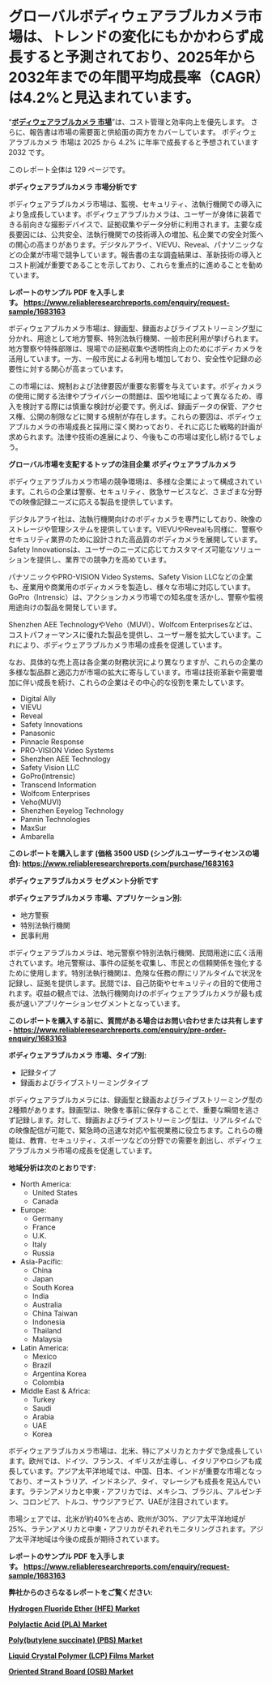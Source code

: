 <p><h1>グローバルボディウェアラブルカメラ市場は、トレンドの変化にもかかわらず成長すると予測されており、2025年から2032年までの年間平均成長率（CAGR）は4.2%と見込まれています。</h1></p><p>&ldquo;<strong><a href="https://www.reliableresearchreports.com/body-wearable-camera-r1683163?utm_campaign=107&utm_medium=9&utm_source=Github&utm_content=ia&utm_term=04042025&utm_id=body-wearable-camera">ボディウェアラブルカメラ 市場</a></strong>&rdquo;は、コスト管理と効率向上を優先します。 さらに、報告書は市場の需要面と供給面の両方をカバーしています。 ボディウェアラブルカメラ 市場は 2025 から 4.2% に年率で成長すると予想されています2032 です。</p>
<p>このレポート全体は 129 ページです。</p>
<p><strong>ボディウェアラブルカメラ 市場分析です</strong></p>
<p><p>ボディウェアラブルカメラ市場は、監視、セキュリティ、法執行機関での導入により急成長しています。ボディウェアラブルカメラは、ユーザーが身体に装着できる前向きな撮影デバイスで、証拠収集やデータ分析に利用されます。主要な成長要因には、公共安全、法執行機関での技術導入の増加、私企業での安全対策への関心の高まりがあります。デジタルアライ、VIEVU、Reveal、パナソニックなどの企業が市場で競争しています。報告書の主な調査結果は、革新技術の導入とコスト削減が重要であることを示しており、これらを重点的に進めることを勧めています。</p></p>
<p><strong>レポートのサンプル PDF を入手します。&nbsp;<a href="https://www.reliableresearchreports.com/enquiry/request-sample/1683163?utm_campaign=107&utm_medium=9&utm_source=Github&utm_content=ia&utm_term=04042025&utm_id=body-wearable-camera">https://www.reliableresearchreports.com/enquiry/request-sample/1683163</a></strong></p>
<p><p>ボディウェアブルカメラ市場は、録画型、録画およびライブストリーミング型に分かれ、用途として地方警察、特別法執行機関、一般市民利用が挙げられます。地方警察や特殊部隊は、現場での証拠収集や透明性向上のためにボディカメラを活用しています。一方、一般市民による利用も増加しており、安全性や記録の必要性に対する関心が高まっています。</p><p>この市場には、規制および法律要因が重要な影響を与えています。ボディカメラの使用に関する法律やプライバシーの問題は、国や地域によって異なるため、導入を検討する際には慎重な検討が必要です。例えば、録画データの保管、アクセス権、公開の制限などに関する規制が存在します。これらの要因は、ボディウェアブルカメラの市場成長と採用に深く関わっており、それに応じた戦略的計画が求められます。法律や技術の進展により、今後もこの市場は変化し続けるでしょう。</p></p>
<p><strong>グローバル市場を支配するトップの注目企業 ボディウェアラブルカメラ</strong></p>
<p><p>ボディウェアラブルカメラ市場の競争環境は、多様な企業によって構成されています。これらの企業は警察、セキュリティ、救急サービスなど、さまざまな分野での映像記録ニーズに応える製品を提供しています。</p><p>デジタルアライ社は、法執行機関向けのボディカメラを専門にしており、映像のストレージや管理システムを提供しています。VIEVUやRevealも同様に、警察やセキュリティ業界のために設計された高品質のボディカメラを展開しています。Safety Innovationsは、ユーザーのニーズに応じてカスタマイズ可能なソリューションを提供し、業界での競争力を高めています。</p><p>パナソニックやPRO-VISION Video Systems、Safety Vision LLCなどの企業も、産業用や商業用のボディカメラを製造し、様々な市場に対応しています。GoPro（Intrensic）は、アクションカメラ市場での知名度を活かし、警察や監視用途向けの製品を開発しています。</p><p>Shenzhen AEE TechnologyやVeho（MUVI）、Wolfcom Enterprisesなどは、コストパフォーマンスに優れた製品を提供し、ユーザー層を拡大しています。これにより、ボディウェアラブルカメラ市場の成長を促進しています。</p><p>なお、具体的な売上高は各企業の財務状況により異なりますが、これらの企業の多様な製品群と適応力が市場の拡大に寄与しています。市場は技術革新や需要増加に伴い成長を続け、これらの企業はその中心的な役割を果たしています。</p></p>
<p><ul><li>Digital Ally</li><li>VIEVU</li><li>Reveal</li><li>Safety Innovations</li><li>Panasonic</li><li>Pinnacle Response</li><li>PRO-VISION Video Systems</li><li>Shenzhen AEE Technology</li><li>Safety Vision LLC</li><li>GoPro(Intrensic)</li><li>Transcend Information</li><li>Wolfcom Enterprises</li><li>Veho(MUVI)</li><li>Shenzhen Eeyelog Technology</li><li>Pannin Technologies</li><li>MaxSur</li><li>Ambarella</li></ul></p>
<p><strong>このレポートを購入します (価格 3500 USD (シングルユーザーライセンスの場合):&nbsp;<a href="https://www.reliableresearchreports.com/purchase/1683163?utm_campaign=107&utm_medium=9&utm_source=Github&utm_content=ia&utm_term=04042025&utm_id=body-wearable-camera">https://www.reliableresearchreports.com/purchase/1683163</a></strong></p>
<p><strong>ボディウェアラブルカメラ セグメント分析です</strong></p>
<p><strong>ボディウェアラブルカメラ 市場、アプリケーション別:</strong></p>
<p><ul><li>地方警察</li><li>特別法執行機関</li><li>民事利用</li></ul></p>
<p><p>ボディウェアラブルカメラは、地元警察や特別法執行機関、民間用途に広く活用されています。地元警察は、事件の証拠を収集し、市民との信頼関係を強化するために使用します。特別法執行機関は、危険な任務の際にリアルタイムで状況を記録し、証拠を提供します。民間では、自己防衛やセキュリティの目的で使用されます。収益の観点では、法執行機関向けのボディウェアラブルカメラが最も成長が速いアプリケーションセグメントとなっています。</p></p>
<p><strong>このレポートを購入する前に、質問がある場合はお問い合わせまたは共有します - <a href="https://www.reliableresearchreports.com/enquiry/pre-order-enquiry/1683163?utm_campaign=107&utm_medium=9&utm_source=Github&utm_content=ia&utm_term=04042025&utm_id=body-wearable-camera">https://www.reliableresearchreports.com/enquiry/pre-order-enquiry/1683163</a></strong></p>
<p><strong>ボディウェアラブルカメラ 市場、タイプ別:</strong></p>
<p><ul><li>記録タイプ</li><li>録画およびライブストリーミングタイプ</li></ul></p>
<p><p>ボディウェアラブルカメラには、録画型と録画およびライブストリーミング型の2種類があります。録画型は、映像を事前に保存することで、重要な瞬間を逃さず記録します。対して、録画およびライブストリーミング型は、リアルタイムでの映像配信が可能で、緊急時の迅速な対応や監視業務に役立ちます。これらの機能は、教育、セキュリティ、スポーツなどの分野での需要を創出し、ボディウェアラブルカメラ市場の成長を促進しています。</p></p>
<p><strong>地域分析は次のとおりです:</strong></p>
<p><ul>
    <li>
        North America:
        <ul>
            <li>United States</li>
            <li>Canada</li>
        </ul>
    </li>
    <li>
        Europe:
        <ul>
            <li>Germany</li>
            <li>France</li>
            <li>U.K.</li>
            <li>Italy</li>
            <li>Russia</li>
        </ul>
    </li>
    <li>
        Asia-Pacific:
        <ul>
            <li>China</li>
            <li>Japan</li>
            <li>South Korea</li>
            <li>India</li>
            <li>Australia</li>
            <li>China Taiwan</li>
            <li>Indonesia</li>
            <li>Thailand</li>
            <li>Malaysia</li>
        </ul>
    </li>
    <li>
        Latin America:
        <ul>
            <li>Mexico</li>
            <li>Brazil</li>
            <li>Argentina Korea</li>
            <li>Colombia</li>
        </ul>
    </li>
    <li>
        Middle East & Africa:
        <ul>
            <li>Turkey</li>
            <li>Saudi</li>
            <li>Arabia</li>
            <li>UAE</li>
            <li>Korea</li>
        </ul>
    </li>
    </ul></p>
<p><p>ボディウェアラブルカメラ市場は、北米、特にアメリカとカナダで急成長しています。欧州では、ドイツ、フランス、イギリスが主導し、イタリアやロシアも成長しています。アジア太平洋地域では、中国、日本、インドが重要な市場となっており、オーストラリア、インドネシア、タイ、マレーシアも成長を見込んでいます。ラテンアメリカと中東・アフリカでは、メキシコ、ブラジル、アルゼンチン、コロンビア、トルコ、サウジアラビア、UAEが注目されています。</p><p>市場シェアでは、北米が約40%を占め、欧州が30%、アジア太平洋地域が25%、ラテンアメリカと中東・アフリカがそれぞれモニタリングされます。アジア太平洋地域は今後の成長が期待されています。</p></p>
<p><strong>レポートのサンプル PDF を入手します。&nbsp;<a href="https://www.reliableresearchreports.com/enquiry/request-sample/1683163?utm_campaign=107&utm_medium=9&utm_source=Github&utm_content=ia&utm_term=04042025&utm_id=body-wearable-camera">https://www.reliableresearchreports.com/enquiry/request-sample/1683163</a></strong></p>
<p><strong></strong></p>
<p><strong></strong></p>
<p><strong></strong></p>
<p><strong></strong></p>
<p><strong>弊社からのさらなるレポートをご覧ください:</strong></p>
<p><strong><p><a href="https://github.com/reahmmunises/Market-Research-Report-List-1/blob/main/hydrogen-fluoride-ether-hfe-market.md?utm_campaign=107&utm_medium=9&utm_source=Github&utm_content=ia&utm_term=04042025&utm_id=body-wearable-camera">Hydrogen Fluoride Ether (HFE) Market</a></p><p><a href="https://github.com/zakkistuey/Market-Research-Report-List-1/blob/main/polylactic-acid-pla-market.md?utm_campaign=107&utm_medium=9&utm_source=Github&utm_content=ia&utm_term=04042025&utm_id=body-wearable-camera">Polylactic Acid (PLA) Market</a></p><p><a href="https://github.com/jugutstam/Market-Research-Report-List-1/blob/main/polybutylene-succinate-pbs-market.md?utm_campaign=107&utm_medium=9&utm_source=Github&utm_content=ia&utm_term=04042025&utm_id=body-wearable-camera">Poly(butylene succinate) (PBS) Market</a></p><p><a href="https://github.com/pilukypalis/Market-Research-Report-List-1/blob/main/liquid-crystal-polymer-lcp-films-market.md?utm_campaign=107&utm_medium=9&utm_source=Github&utm_content=ia&utm_term=04042025&utm_id=body-wearable-camera">Liquid Crystal Polymer (LCP) Films Market</a></p><p><a href="https://github.com/siertnamba7u/Market-Research-Report-List-1/blob/main/oriented-strand-board-osb-market.md?utm_campaign=107&utm_medium=9&utm_source=Github&utm_content=ia&utm_term=04042025&utm_id=body-wearable-camera">Oriented Strand Board (OSB) Market</a></p></strong></p>